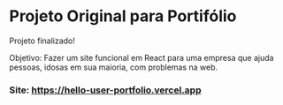 # Projeto Original para Portifólio

Projeto finalizado!

Objetivo: Fazer um site funcional em React para uma empresa que ajuda pessoas, idosas em sua maioria, com problemas na web.

### Site: https://hello-user-portfolio.vercel.app

